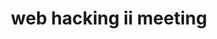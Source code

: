 ---
credit:
- Nathan Farlow
- Kevin H.
featured: false
recording: ''
slides: web_hacking_ii_meeting.pdf
tags:
- Server based attasks
- SQL Injection
- Javascript
- Cross Site Scripting
- XSS Attacks
time_close: ''
time_start: 2021-09-16T23:00:00.000000Z
title: web hacking ii meeting
week_number: 3
---
